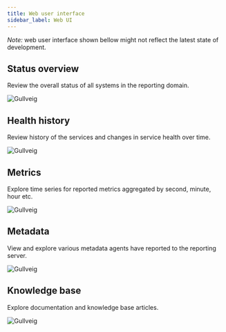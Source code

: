 ```yaml
---
title: Web user interface
sidebar_label: Web UI
---
```


*Note:* web user interface shown bellow might not reflect the latest state of development.

## Status overview

Review the overall status of all systems in the reporting domain.

![Gullveig](/img/screens/status.png)

## Health history

Review history of the services and changes in service health over time.

![Gullveig](/img/screens/health.png)

## Metrics

Explore time series for reported metrics aggregated by second, minute, hour etc.

![Gullveig](/img/screens/charts.png)

## Metadata

View and explore various metadata agents have reported to the reporting server.

![Gullveig](/img/screens/meta.png)

## Knowledge base

Explore documentation and knowledge base articles.

![Gullveig](/img/screens/kb.png)

